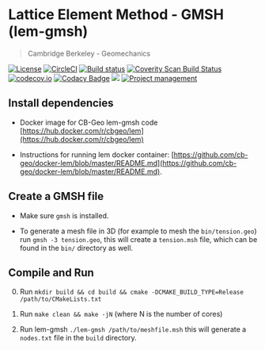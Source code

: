 # Lattice Element Method - GMSH (lem-gmsh)
> Cambridge Berkeley - Geomechanics

[![License](https://img.shields.io/badge/license-MIT-blue.svg)](https://raw.githubusercontent.com/cb-geo/develop/license.md)
[![CircleCI](https://circleci.com/gh/cb-geo/lem-gmsh.svg?style=svg)](https://circleci.com/gh/cb-geo/lem-gmsh)
[![Build status](https://api.travis-ci.org/cb-geo/lem-gmsh.svg)](https://travis-ci.org/cb-geo/lem-gmsh/builds)
[![Coverity Scan Build Status](https://scan.coverity.com/projects/10088/badge.svg)](https://scan.coverity.com/projects/cb-geo-lem-gmsh)
[![codecov.io](http://codecov.io/github/cb-geo/lem-gmsh/coverage.svg?branch=develop)](http://codecov.io/github/cb-geo/lem-gmsh?branch=develop)
[![Codacy Badge](https://api.codacy.com/project/badge/Grade/0912b6e6e3d144d6b695067e0b815420)](https://www.codacy.com/app/CB-Geo/lem-gmsh/)
[![](https://img.shields.io/github/issues-raw/cb-geo/lem-gmsh.svg)](https://github.com/cb-geo/lem-gmsh/issues)
[![Project management](https://img.shields.io/badge/projects-view-ff69b4.svg)](https://github.com/cb-geo/lem-gmsh/projects/)

## Install dependencies

* Docker image for CB-Geo lem-gmsh code [https://hub.docker.com/r/cbgeo/lem](https://hub.docker.com/r/cbgeo/lem)

* Instructions for running lem docker container: [https://github.com/cb-geo/docker-lem/blob/master/README.md](https://github.com/cb-geo/docker-lem/blob/master/README.md).

## Create a GMSH file

* Make sure `gmsh` is installed. 

* To generate a mesh file in 3D (for example to mesh the `bin/tension.geo`) run `gmsh -3 tension.geo`, this will create a `tension.msh` file, which can be found in the `bin/` directory as well.

## Compile and Run

0. Run `mkdir build && cd build && cmake -DCMAKE_BUILD_TYPE=Release /path/to/CMakeLists.txt`

1. Run `make clean && make -jN` (where N is the number of cores)

2. Run lem-gmsh `./lem-gmsh /path/to/meshfile.msh` this will generate a `nodes.txt` file in the `build` directory.

